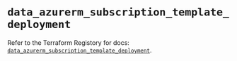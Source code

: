 # `data_azurerm_subscription_template_deployment`

Refer to the Terraform Registory for docs: [`data_azurerm_subscription_template_deployment`](https://registry.terraform.io/providers/hashicorp/azurerm/3.73.0/docs/data-sources/subscription_template_deployment).

